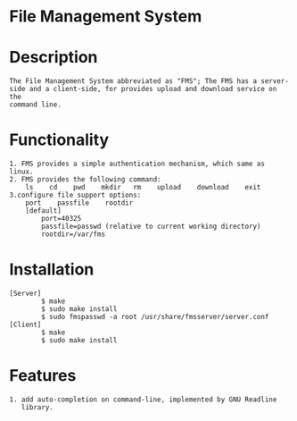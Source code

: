 # File Management System

# Description
	The File Management System abbreviated as "FMS"; The FMS has a server-
	side and a client-side, for provides upload and download service on the
	command line.

# Functionality
	1. FMS provides a simple authentication mechanism, which same as linux.
	2. FMS provides the following command:
		ls    cd    pwd    mkdir   rm    upload    download    exit
	3.configure file support options:
		port	passfile    rootdir
		[default]
			port=40325
			passfile=passwd	(relative to current working directory)
			rootdir=/var/fms
# Installation
	[Server]	
			$ make
			$ sudo make install
			$ sudo fmspasswd -a root /usr/share/fmsserver/server.conf
	[Client]
			$ make
			$ sudo make install
# Features
	1. add auto-completion on command-line, implemented by GNU Readline
	   library.


